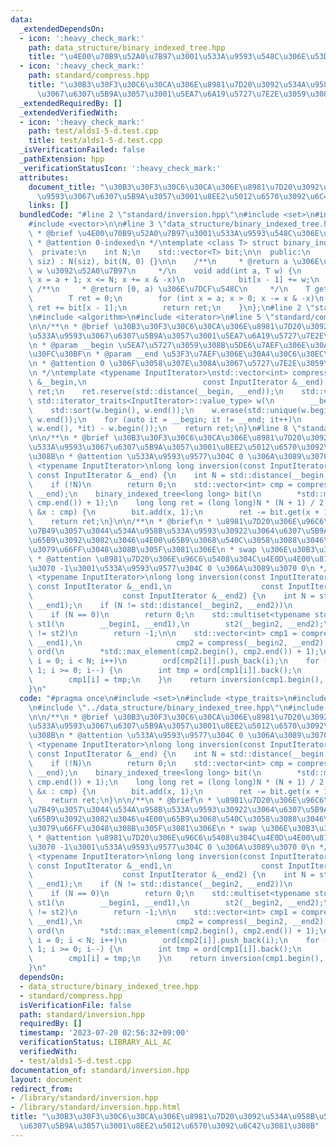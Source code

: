 ```yaml
---
data:
  _extendedDependsOn:
  - icon: ':heavy_check_mark:'
    path: data_structure/binary_indexed_tree.hpp
    title: "\u4E00\u70B9\u52A0\u7B97\u3001\u533A\u9593\u548C\u306E\u53D6\u5F97"
  - icon: ':heavy_check_mark:'
    path: standard/compress.hpp
    title: "\u30B3\u30F3\u30C6\u30CA\u306E\u8981\u7D20\u3092\u534A\u958B\u533A\u9593\
      \u3067\u6307\u5B9A\u3057\u3001\u5EA7\u6A19\u5727\u7E2E\u3059\u308B"
  _extendedRequiredBy: []
  _extendedVerifiedWith:
  - icon: ':heavy_check_mark:'
    path: test/alds1-5-d.test.cpp
    title: test/alds1-5-d.test.cpp
  _isVerificationFailed: false
  _pathExtension: hpp
  _verificationStatusIcon: ':heavy_check_mark:'
  attributes:
    document_title: "\u30B3\u30F3\u30C6\u30CA\u306E\u8981\u7D20\u3092\u534A\u958B\u533A\
      \u9593\u3067\u6307\u5B9A\u3057\u3001\u8EE2\u5012\u6570\u3092\u6C42\u3081\u308B"
    links: []
  bundledCode: "#line 2 \"standard/inversion.hpp\"\n#include <set>\n#include <type_traits>\n\
    #include <vector>\n\n#line 3 \"data_structure/binary_indexed_tree.hpp\"\n\n/**\n\
    \ * @brief \u4E00\u70B9\u52A0\u7B97\u3001\u533A\u9593\u548C\u306E\u53D6\u5F97\n\
    \ * @attention 0-indexed\n */\ntemplate <class T> struct binary_indexed_tree {\n\
    \  private:\n    int N;\n    std::vector<T> bit;\n\n  public:\n    binary_indexed_tree(int\
    \ siz) : N(siz), bit(N, 0) {}\n\n    /**\n     * @return a \u306E\u4F4D\u7F6E\u306B\
    \ w \u3092\u52A0\u7B97\n     */\n    void add(int a, T w) {\n        for (int\
    \ x = a + 1; x <= N; x += x & -x)\n            bit[x - 1] += w;\n    }\n\n   \
    \ /**\n     * @return [0, a) \u306E\u7DCF\u548C\n     */\n    T get(int a) {\n\
    \        T ret = 0;\n        for (int x = a; x > 0; x -= x & -x)\n           \
    \ ret += bit[x - 1];\n        return ret;\n    }\n};\n#line 2 \"standard/compress.hpp\"\
    \n#include <algorithm>\n#include <iterator>\n#line 5 \"standard/compress.hpp\"\
    \n\n/**\n * @brief \u30B3\u30F3\u30C6\u30CA\u306E\u8981\u7D20\u3092\u534A\u958B\
    \u533A\u9593\u3067\u6307\u5B9A\u3057\u3001\u5EA7\u6A19\u5727\u7E2E\u3059\u308B\
    \n * @param __begin \u5EA7\u5727\u3059\u308B\u5DE6\u7AEF\u306E\u30A4\u30C6\u30EC\
    \u30FC\u30BF\n * @param __end \u53F3\u7AEF\u306E\u30A4\u30C6\u30EC\u30FC\u30BF\
    \n * @attention 0 \u306F\u3058\u307E\u308A\u3067\u5727\u7E2E\u3059\u308B\u3002\
    \n */\ntemplate <typename InputIterator>\nstd::vector<int> compress(const InputIterator\
    \ &__begin,\n                          const InputIterator &__end) {\n    std::vector<int>\
    \ ret;\n    ret.reserve(std::distance(__begin, __end));\n    std::vector<typename\
    \ std::iterator_traits<InputIterator>::value_type> w(\n        __begin, __end);\n\
    \    std::sort(w.begin(), w.end());\n    w.erase(std::unique(w.begin(), w.end()),\
    \ w.end());\n    for (auto it = __begin; it != __end; it++)\n        ret.push_back(std::lower_bound(w.begin(),\
    \ w.end(), *it) - w.begin());\n    return ret;\n}\n#line 8 \"standard/inversion.hpp\"\
    \n\n/**\n * @brief \u30B3\u30F3\u30C6\u30CA\u306E\u8981\u7D20\u3092\u534A\u958B\
    \u533A\u9593\u3067\u6307\u5B9A\u3057\u3001\u8EE2\u5012\u6570\u3092\u6C42\u3081\
    \u308B\n * @attention \u533A\u9593\u9577\u304C 0 \u306A\u3089\u3070 0\n */\ntemplate\
    \ <typename InputIterator>\nlong long inversion(const InputIterator &__begin,\
    \ const InputIterator &__end) {\n    int N = std::distance(__begin, __end);\n\
    \    if (!N)\n        return 0;\n    std::vector<int> cmp = compress(__begin,\
    \ __end);\n    binary_indexed_tree<long long> bit(\n        *std::max_element(cmp.begin(),\
    \ cmp.end()) + 1);\n    long long ret = (long long)N * (N + 1) / 2;\n    for (auto\
    \ &x : cmp) {\n        bit.add(x, 1);\n        ret -= bit.get(x + 1);\n    }\n\
    \    return ret;\n}\n\n/**\n * @brief\n * \u8981\u7D20\u306E\u96C6\u5408\u304C\
    \u7B49\u3057\u3044\u534A\u958B\u533A\u9593\u30922\u3064\u6307\u5B9A\u3002\u4E00\
    \u65B9\u3092\u3082\u3046\u4E00\u65B9\u3068\u540C\u3058\u3088\u3046\u306B\u4E26\
    \u3079\u66FF\u3048\u308B\u305F\u3081\u306E\n * swap \u306E\u30B3\u30B9\u30C8\n\
    \ * @attention \u8981\u7D20\u306E\u96C6\u5408\u304C\u4E0D\u4E00\u81F4\u306A\u3089\
    \u3070 -1\u3001\u533A\u9593\u9577\u304C 0 \u306A\u3089\u3070 0\n */\ntemplate\
    \ <typename InputIterator>\nlong long inversion(const InputIterator &__begin1,\
    \ const InputIterator &__end1,\n                    const InputIterator &__begin2,\n\
    \                    const InputIterator &__end2) {\n    int N = std::distance(__begin1,\
    \ __end1);\n    if (N != std::distance(__begin2, __end2))\n        return -1;\n\
    \    if (N == 0)\n        return 0;\n    std::multiset<typename std::iterator_traits<InputIterator>::value_type>\
    \ st1(\n        __begin1, __end1),\n        st2(__begin2, __end2);\n    if (st1\
    \ != st2)\n        return -1;\n\n    std::vector<int> cmp1 = compress(__begin1,\
    \ __end1),\n                     cmp2 = compress(__begin2, __end2);\n    std::vector<std::vector<int>>\
    \ ord(\n        *std::max_element(cmp2.begin(), cmp2.end()) + 1);\n    for (int\
    \ i = 0; i < N; i++)\n        ord[cmp2[i]].push_back(i);\n    for (int i = N -\
    \ 1; i >= 0; i--) {\n        int tmp = ord[cmp1[i]].back();\n        ord[cmp1[i]].pop_back();\n\
    \        cmp1[i] = tmp;\n    }\n    return inversion(cmp1.begin(), cmp1.end());\n\
    }\n"
  code: "#pragma once\n#include <set>\n#include <type_traits>\n#include <vector>\n\
    \n#include \"../data_structure/binary_indexed_tree.hpp\"\n#include \"compress.hpp\"\
    \n\n/**\n * @brief \u30B3\u30F3\u30C6\u30CA\u306E\u8981\u7D20\u3092\u534A\u958B\
    \u533A\u9593\u3067\u6307\u5B9A\u3057\u3001\u8EE2\u5012\u6570\u3092\u6C42\u3081\
    \u308B\n * @attention \u533A\u9593\u9577\u304C 0 \u306A\u3089\u3070 0\n */\ntemplate\
    \ <typename InputIterator>\nlong long inversion(const InputIterator &__begin,\
    \ const InputIterator &__end) {\n    int N = std::distance(__begin, __end);\n\
    \    if (!N)\n        return 0;\n    std::vector<int> cmp = compress(__begin,\
    \ __end);\n    binary_indexed_tree<long long> bit(\n        *std::max_element(cmp.begin(),\
    \ cmp.end()) + 1);\n    long long ret = (long long)N * (N + 1) / 2;\n    for (auto\
    \ &x : cmp) {\n        bit.add(x, 1);\n        ret -= bit.get(x + 1);\n    }\n\
    \    return ret;\n}\n\n/**\n * @brief\n * \u8981\u7D20\u306E\u96C6\u5408\u304C\
    \u7B49\u3057\u3044\u534A\u958B\u533A\u9593\u30922\u3064\u6307\u5B9A\u3002\u4E00\
    \u65B9\u3092\u3082\u3046\u4E00\u65B9\u3068\u540C\u3058\u3088\u3046\u306B\u4E26\
    \u3079\u66FF\u3048\u308B\u305F\u3081\u306E\n * swap \u306E\u30B3\u30B9\u30C8\n\
    \ * @attention \u8981\u7D20\u306E\u96C6\u5408\u304C\u4E0D\u4E00\u81F4\u306A\u3089\
    \u3070 -1\u3001\u533A\u9593\u9577\u304C 0 \u306A\u3089\u3070 0\n */\ntemplate\
    \ <typename InputIterator>\nlong long inversion(const InputIterator &__begin1,\
    \ const InputIterator &__end1,\n                    const InputIterator &__begin2,\n\
    \                    const InputIterator &__end2) {\n    int N = std::distance(__begin1,\
    \ __end1);\n    if (N != std::distance(__begin2, __end2))\n        return -1;\n\
    \    if (N == 0)\n        return 0;\n    std::multiset<typename std::iterator_traits<InputIterator>::value_type>\
    \ st1(\n        __begin1, __end1),\n        st2(__begin2, __end2);\n    if (st1\
    \ != st2)\n        return -1;\n\n    std::vector<int> cmp1 = compress(__begin1,\
    \ __end1),\n                     cmp2 = compress(__begin2, __end2);\n    std::vector<std::vector<int>>\
    \ ord(\n        *std::max_element(cmp2.begin(), cmp2.end()) + 1);\n    for (int\
    \ i = 0; i < N; i++)\n        ord[cmp2[i]].push_back(i);\n    for (int i = N -\
    \ 1; i >= 0; i--) {\n        int tmp = ord[cmp1[i]].back();\n        ord[cmp1[i]].pop_back();\n\
    \        cmp1[i] = tmp;\n    }\n    return inversion(cmp1.begin(), cmp1.end());\n\
    }\n"
  dependsOn:
  - data_structure/binary_indexed_tree.hpp
  - standard/compress.hpp
  isVerificationFile: false
  path: standard/inversion.hpp
  requiredBy: []
  timestamp: '2023-07-20 02:56:32+09:00'
  verificationStatus: LIBRARY_ALL_AC
  verifiedWith:
  - test/alds1-5-d.test.cpp
documentation_of: standard/inversion.hpp
layout: document
redirect_from:
- /library/standard/inversion.hpp
- /library/standard/inversion.hpp.html
title: "\u30B3\u30F3\u30C6\u30CA\u306E\u8981\u7D20\u3092\u534A\u958B\u533A\u9593\u3067\
  \u6307\u5B9A\u3057\u3001\u8EE2\u5012\u6570\u3092\u6C42\u3081\u308B"
---
```

